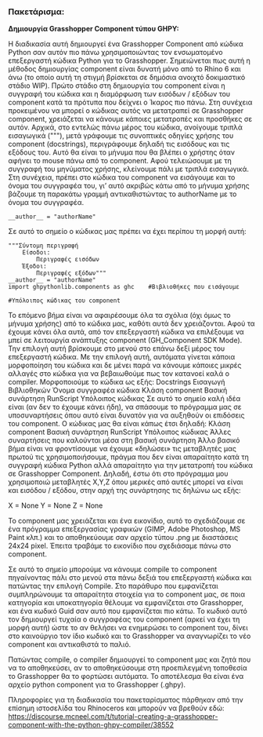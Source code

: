 ### Πακετάρισμα:


**Δημιουργία Grasshopper Component τύπου GHPY:**

Η διαδικασία αυτή δημιουργεί ένα Grasshopper Component από κώδικα Python σαν αυτόν πιο πάνω χρησιμοποιώντας τον ενσωματομένο επεξεργαστή κώδικα Python για το Grasshopper. 
Σημειώνεται πως αυτή η μέθοδος δημιουργίας component είναι δυνατή μόνο από το Rhino 6 και άνω (το οποίο αυτή τη στιγμή βρίσκεται σε δημόσια ανοιχτό δοκιμαστικό στάδιο WIP).
Πρώτο στάδιο στη δημιουργία του component είναι η συγγραφή του κώδικα και η διαμόρφωση των εισόδων / εξόδων του component κατά τα πρότυπα που δείχνει ο Ίκαρος πιο πάνω.
Στη συνέχεια προκειμένου να μπορεί ο κώδικας αυτός να μετατραπεί σε Grasshopper component, χρειάζεται να κάνουμε κάποιες μετατροπές και προσθήκες σε αυτόν.
Αρχικά, στo εντελώς πάνω μέρος του κώδικα, ανοίγουμε τριπλά εισαγωγικά ("""), μετά γράφουμε τις συνοπτικές οδηγίες χρήσης του component (docstrings), περιγράφουμε δηλαδή τις εισόδους και τις εξόδους του. Αυτό θα είναι το μήνυμα που θα βλέπει ο χρήστης όταν αφήνει το mouse πάνω από το component. Αφού τελειώσουμε με τη συγγραφή του μηνύματος χρήσης, κλείνουμε πάλι με τριπλά εισαγωγικά.
Στη συνέχεια, πρέπει στο κώδικα του component να εισάγουμε και το όνομα του συγγραφέα του, γι’ αυτό ακριβώς κάτω από το μήνυμα χρήσης βάζουμε τη παρακάτω γραμμή αντικαθιστώντας το authorName με το όνομα του συγγραφέα.

    __author__ = "authorName"
   
Σε αυτό το σημείο ο κώδικας μας πρέπει να έχει περίπου τη μορφή αυτή:
```
"""Σύντομη περιγραφή
	Είσοδοι:
		Περιγραφές εισόδων
	Έξοδοι:
		Περιγραφές εξόδων"""
__author__ = "authorName"
import ghpythonlib.components as ghc	#Βιβλιοθήκες που εισάγουμε

#Υπόλοιπος κώδικας του component
```

Το επόμενο βήμα είναι να αφαιρέσουμε όλα τα σχόλια (όχι όμως το μήνυμα χρήσης) από το κώδικα μας, καθότι αυτά δεν χρειάζονται.
Αφού τα έχουμε κάνει όλα αυτά, από τον επεξεργαστή κώδικα να επιλέξουμε να μπεί σε λειτουργία ανάπτυξης component (GH_Component SDK Mode). Την επιλογή αυτή βρίσκουμε στο μενού στο επάνω δεξί μέρος του επεξεργαστή κώδικα. Με την επιλογή αυτή, αυτόματα γίνεται κάποια μορφοποίηση του κώδικα και δε μένει παρά να κάνουμε κάποιες μικρές αλλαγές στο κώδικα για να βεβαιωθούμε πως τον κατανοεί καλά ο compiler.
Μορφοποιούμε το κώδικα ως εξής:
Docstrings
Εισαγωγή Βιβλιοθηκών
Όνομα συγγραφέα κώδικα
Κλάση component
	Βασική συνάρτηση RunScript
		Υπόλοιπος κώδικας
Σε αυτό το σημείο καλή ιδέα είναι (αν δεν το έχουμε κάνει ήδη), να σπάσουμε το πρόγραμμα μας σε υποσυναρτήσεις όπου αυτό είναι δυνατόν για να αυξηθούν οι επιδόσεις του component. Ο κώδικας μας θα είναι κάπως έτσι δηλαδή:
Κλάση component
 	Βασική συνάρτηση RunScript
 		Υπόλοιπος κώδικας
	Άλλες συναρτήσεις που καλούνται μέσα στη βασική συνάρτηση
Άλλο βασικό βήμα είναι να φροντίσουμε να έχουμε «δηλώσει» τις μεταβλητές μας πρωτού τις χρησιμοποιήσουμε, πράγμα που δεν είναι απαραίτητο κατά τη συγγραφή κώδικα Python αλλά απαραίτητο για την μετατροπή του κώδικα σε Grasshopper Component. Δηλαδή, έστω ότι στο πρόγραμμα μου χρησιμοποιώ μεταβλητές X,Y,Z όπου μερικές από αυτές μπορεί να είναι και εισόδου / εξόδου, στην αρχή της συνάρτησης τις δηλώνω ως εξής:

X = None	Y = None	Z = None

Το component μας χρειάζεται και ένα εικονίδιο, αυτό το σχεδιάζουμε σε ένα πρόγραμμα επεξεργασίας γραφικών (GIMP, Adobe Photoshop, MS Paint κλπ.) και το αποθηκεύουμε σαν αρχείο τύπου .png με διαστάσεις 24x24 pixel. Έπειτα τραβάμε το εικονίδιο που σχεδιάσαμε πάνω στο component.

Σε αυτό το σημείο μπορούμε να κάνουμε compile το component πηγαίνοντας πάλι στο μενού στα πάνω δεξιά του επεξεργαστή κώδικα και πατώντας την επιλογή Compile.
Στο παράθυρο που εμφανίζεται συμπληρώνουμε τα απαραίτητα στοιχεία για το component μας, σε ποια κατηγορία και υποκατηγορία θέλουμε να εμφανίζεται στο Grasshopper, και ένα κωδικό Guid σαν αυτό που εμφανίζεται πιο κάτω. Το κωδικό αυτό τον δημιουργεί τυχαία ο συγγραφέας του component (αρκεί να έχει τη μορφή αυτή) ώστε το αν θελήσει να ενημερώσει το component του, δίνει στο καινούργιο τον ίδιο κωδικό και το Grasshopper να αναγνωρίζει το νέο component και αντικαθιστά το παλιό.

Πατώντας compile, ο compiler δημιουργεί το component μας και ζητά που να το αποθηκεύσει, αν το αποθηκεύσουμε στη προεπιλεγμένη τοποθεσία το Grasshopper θα το φορτώσει αυτόματα. Το αποτέλεσμα θα είναι ένα αρχείο python component για το Grasshopper (.ghpy).

Πληροφορίες για τη διαδικασία του πακεταρίσματος πάρθηκαν από την επίσημη ιστοσελίδα του Rhinoceros και μπορούν να βρεθούν εδώ:
https://discourse.mcneel.com/t/tutorial-creating-a-grasshopper-component-with-the-python-ghpy-compiler/38552
